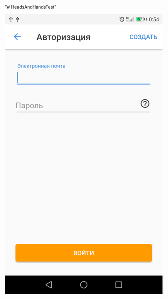 "# HeadsAndHandsTest" 

![alt text](https://github.com/DaoCacao/HeadsAndHandsTest/blob/master/screenshots/1.png)